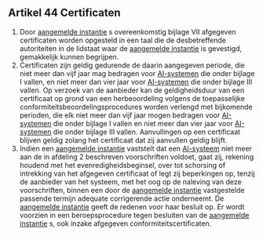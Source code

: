 ## Artikel 44 Certificaten

1. Door [aangemelde instantie](a3.md#^aanins) s overeenkomstig bijlage VII afgegeven certificaten worden opgesteld in een taal die de desbetreffende autoriteiten in de lidstaat waar de [aangemelde instantie](a3.md#^aanins) is gevestigd, gemakkelijk kunnen begrijpen.
2. Certificaten zijn geldig gedurende de daarin aangegeven periode, die niet meer dan vijf jaar mag bedragen voor [AI-systemen](a3.md#^ai-systeem) die onder bijlage I vallen, en niet meer dan vier jaar voor [AI-systemen](a3.md#^ai-systeem) die onder bijlage III vallen. Op verzoek van de aanbieder kan de geldigheidsduur van een certificaat op grond van een herbeoordeling volgens de toepasselijke conformiteitsbeoordelingsprocedures worden verlengd met bijkomende perioden, die elk niet meer dan vijf jaar mogen bedragen voor [AI-systemen](a3.md#^ai-systeem) die onder bijlage I vallen en niet meer dan vier jaar voor [AI-systemen](a3.md#^ai-systeem) die onder bijlage III vallen. Aanvullingen op een certificaat blijven geldig zolang het certificaat dat zij aanvullen geldig blijft.
3. Indien een [aangemelde instantie](a3.md#^aanins) vaststelt dat een [AI-systeem](a3.md#^ai-systeem) niet meer aan de in afdeling 2 beschreven voorschriften voldoet, gaat zij, rekening houdend met het evenredigheidsbeginsel, over tot schorsing of intrekking van het afgegeven certificaat of legt zij beperkingen op, tenzij de aanbieder van het systeem, met het oog op de naleving van deze voorschriften, binnen een door de [aangemelde instantie](a3.md#^aanins) vastgestelde passende termijn adequate corrigerende actie onderneemt. De [aangemelde instantie](a3.md#^aanins) geeft de redenen voor haar besluit op.
   Er wordt voorzien in een beroepsprocedure tegen besluiten van de [aangemelde instantie](a3.md#^aanins) s, ook inzake afgegeven conformiteitscertificaten.
